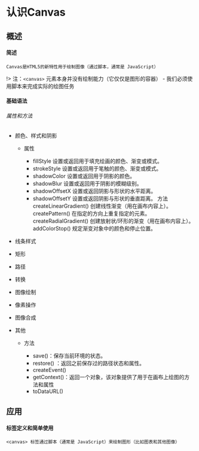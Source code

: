 # 认识Canvas

## 概述

#### 简述

	Canvas是HTML5的新特性用于绘制图像（通过脚本，通常是 JavaScript）

!> 注：`<canvas>` 元素本身并没有绘制能力（它仅仅是图形的容器） - 我们必须使用脚本来完成实际的绘图任务

#### 基础语法

###### 属性和方法

* 颜色、样式和阴影

	* 属性

		* fillStyle		设置或返回用于填充绘画的颜色、渐变或模式。
		* strokeStyle	设置或返回用于笔触的颜色、渐变或模式。
		* shadowColor	设置或返回用于阴影的颜色。
		* shadowBlur	设置或返回用于阴影的模糊级别。
		* shadowOffsetX	设置或返回阴影与形状的水平距离。
		* shadowOffsetY	设置或返回阴影与形状的垂直距离。
方法
createLinearGradient() 创建线性渐变（用在画布内容上）。
createPattern()	在指定的方向上重复指定的元素。
createRadialGradient() 创建放射状/环形的渐变（用在画布内容上）。
addColorStop()	规定渐变对象中的颜色和停止位置。

* 线条样式

* 矩形

* 路径

* 转换

* 图像绘制

* 像素操作

* 图像合成

* 其他

	* 方法

		* save()：保存当前环境的状态。
		* restore()	：返回之前保存过的路径状态和属性。
		* createEvent()
		* getContext()：返回一个对象，该对象提供了用于在画布上绘图的方法和属性
		* toDataURL()



## 应用

#### 标签定义和简单使用

	<canvas> 标签通过脚本（通常是 JavaScript）来绘制图形（比如图表和其他图像）


